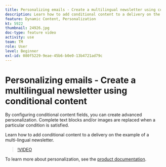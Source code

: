 ```yaml
---
title: Personalizing emails - Create a multilingual newsletter using conditional content
description: Learn how to add conditional content to a delivery on the example of a multi-lingual newsletter.
feature: Dynamic Content, Personalization
kt: 5922
thumbnail: 24926.jpg
doc-type: feature video
activity: use
team: TM
role: User
level: Beginner
exl-id: 080f5229-9eae-45b6-b0e0-13b4721ad79c
---
```

# Personalizing emails - Create a multilingual newsletter using conditional content

By configuring conditional content fields, you can create advanced personalization. Complete text blocks and/or images are replaced when a particular condition is satisfied.

Learn how to add conditional content to a delivery on the example of a multi-lingual newsletter.

>[!VIDEO](https://video.tv.adobe.com/v/24926?quality=12&learn=on)

To learn more about personalization, see the [product documentation](https://experienceleague.adobe.com/docs/campaign-classic/using/sending-messages/personalizing-deliveries/about-personalization.html).
